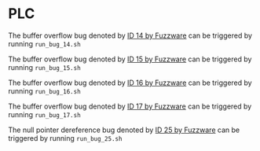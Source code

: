 # PLC

The buffer overflow bug denoted by [ID 14 by Fuzzware](https://github.com/fuzzware-fuzzer/fuzzware-experiments/tree/main/04-crash-analysis/14) can be triggered by running ``run_bug_14.sh``


The buffer overflow bug denoted by [ID 15 by Fuzzware](https://github.com/fuzzware-fuzzer/fuzzware-experiments/tree/main/04-crash-analysis/15) can be triggered by running ``run_bug_15.sh``


The buffer overflow bug denoted by [ID 16 by Fuzzware](https://github.com/fuzzware-fuzzer/fuzzware-experiments/tree/main/04-crash-analysis/16) can be triggered by running ``run_bug_16.sh``


The buffer overflow bug denoted by [ID 17 by Fuzzware](https://github.com/fuzzware-fuzzer/fuzzware-experiments/tree/main/04-crash-analysis/17) can be triggered by running ``run_bug_17.sh``


The null pointer dereference bug denoted by [ID 25 by Fuzzware](https://github.com/fuzzware-fuzzer/fuzzware-experiments/tree/main/04-crash-analysis/25) can be triggered by running ``run_bug_25.sh``
